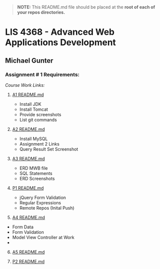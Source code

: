 > **NOTE:** This README.md file should be placed at the **root of each of your repos directories.**

# LIS 4368 - Advanced Web Applications Development

## Michael Gunter

### Assignment # 1 Requirements:

*Course Work Links:*

1. [A1 README.md](a1/README.md "My A1 README.md file")
    - Install JDK
    - Install Tomcat
    - Provide screenshots
    - List git commands

2. [A2 README.md](a2/README.md "My A2 README.md file")
    - Install MySQL
    - Assignment 2 Links
    - Query Result Set Screenshot

3. [A3 README.md](a3/README.md "My A3 README.md file")
    - ERD MWB file
    - SQL Statements
    - ERD Screenshots

4. [P1 README.md](p1/README.md "My P1 README.md file")
    - jQuery Form Validation
    - Regular Expressions
    - Remote Repos (Inital Push)

5. [A4 README.md](a4/README.md "My A4 README.md file")
  - Form Data
  - Form Validation
  - Model View Controller at Work
  - 

6. [A5 README.md](a5/README.md "My A5 README.md file")

7. [P2 README.md](p2/README.md "My P2 README.md file")
